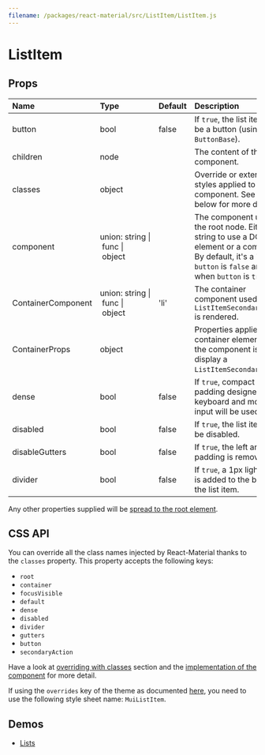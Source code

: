 ```yaml
---
filename: /packages/react-material/src/ListItem/ListItem.js
---
```


<!--- This documentation is automatically generated, do not try to edit it. -->

# ListItem



## Props

| Name | Type | Default | Description |
|:-----|:-----|:--------|:------------|
| <span class="prop-name">button</span> | <span class="prop-type">bool | <span class="prop-default">false</span> | If `true`, the list item will be a button (using `ButtonBase`). |
| <span class="prop-name">children</span> | <span class="prop-type">node |  | The content of the component. |
| <span class="prop-name">classes</span> | <span class="prop-type">object |  | Override or extend the styles applied to the component. See [CSS API](#css-api) below for more details. |
| <span class="prop-name">component</span> | <span class="prop-type">union:&nbsp;string&nbsp;&#124;<br>&nbsp;func&nbsp;&#124;<br>&nbsp;object<br> |  | The component used for the root node. Either a string to use a DOM element or a component. By default, it's a `li` when `button` is `false` and a `div` when `button` is `true`. |
| <span class="prop-name">ContainerComponent</span> | <span class="prop-type">union:&nbsp;string&nbsp;&#124;<br>&nbsp;func&nbsp;&#124;<br>&nbsp;object<br> | <span class="prop-default">'li'</span> | The container component used when a `ListItemSecondaryAction` is rendered. |
| <span class="prop-name">ContainerProps</span> | <span class="prop-type">object |  | Properties applied to the container element when the component is used to display a `ListItemSecondaryAction`. |
| <span class="prop-name">dense</span> | <span class="prop-type">bool | <span class="prop-default">false</span> | If `true`, compact vertical padding designed for keyboard and mouse input will be used. |
| <span class="prop-name">disabled</span> | <span class="prop-type">bool | <span class="prop-default">false</span> | If `true`, the list item will be disabled. |
| <span class="prop-name">disableGutters</span> | <span class="prop-type">bool | <span class="prop-default">false</span> | If `true`, the left and right padding is removed. |
| <span class="prop-name">divider</span> | <span class="prop-type">bool | <span class="prop-default">false</span> | If `true`, a 1px light border is added to the bottom of the list item. |

Any other properties supplied will be [spread to the root element](/guides/api#spread).

## CSS API

You can override all the class names injected by React-Material thanks to the `classes` property.
This property accepts the following keys:
- `root`
- `container`
- `focusVisible`
- `default`
- `dense`
- `disabled`
- `divider`
- `gutters`
- `button`
- `secondaryAction`

Have a look at [overriding with classes](/customization/overrides#overriding-with-classes) section
and the [implementation of the component](https://github.com/6thquake/react-material/tree/develop/packages/react-material/src/ListItem/ListItem.js)
for more detail.

If using the `overrides` key of the theme as documented
[here](/customization/themes#customizing-all-instances-of-a-component-type),
you need to use the following style sheet name: `MuiListItem`.

## Demos

- [Lists](/demos/lists)


